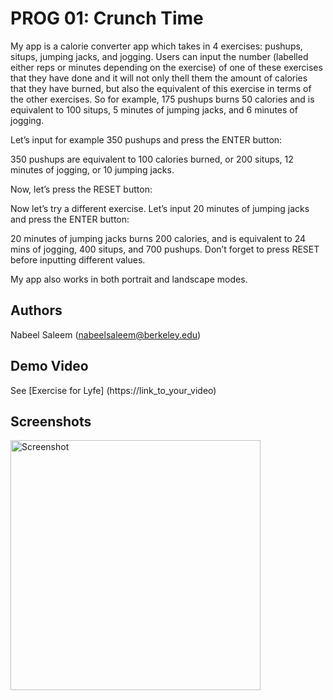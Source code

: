 # PROG 01: Crunch Time

My app is a calorie converter app which takes in 4 exercises: pushups, situps, jumping jacks, and jogging. Users can input the number (labelled either reps or minutes depending on the exercise) of one of these exercises that they have done and it will not only thell them the amount of calories that they have burned, but also the equivalent of this exercise in terms of the other exercises. So for example, 175 pushups burns 50 calories and is equivalent to 100 situps, 5 minutes of jumping jacks, and 6 minutes of jogging.

Let’s input for example 350 pushups and press the ENTER button:

350 pushups are equivalent to 100 calories burned, or 200 situps, 12 minutes of jogging, or 10 jumping jacks.

Now, let’s press the RESET button:

Now let’s try a different exercise. Let’s input 20 minutes of jumping jacks and press the ENTER button:

20 minutes of jumping jacks burns 200 calories, and is equivalent to 24 mins of jogging, 400 situps, and 700 pushups. Don’t forget to press RESET before inputting different values.

My app also works in both portrait and landscape modes.

## Authors

Nabeel Saleem ([nabeelsaleem@berkeley.edu](mailto:nabeelsaleem@berkeley.edu))

## Demo Video

See [Exercise for Lyfe] (https://link_to_your_video)

## Screenshots

<img src="screenshots/main.png" height="400" alt="Screenshot"/>

